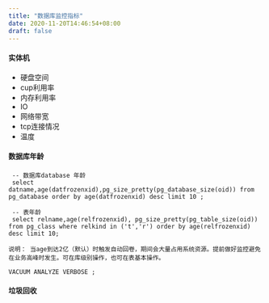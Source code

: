 ```yaml
---
title: "数据库监控指标"
date: 2020-11-20T14:46:54+08:00
draft: false
---
```


#### 实体机

- 硬盘空间
- cup利用率
- 内存利用率
- IO
- 网络带宽
- tcp连接情况
- 温度

#### 数据库年龄

```
 -- 数据库database 年龄
 select datname,age(datfrozenxid),pg_size_pretty(pg_database_size(oid)) from pg_database order by age(datfrozenxid) desc limit 10 ;
 
 -- 表年龄
 select relname,age(relfrozenxid), pg_size_pretty(pg_table_size(oid)) from pg_class where relkind in ('t','r') order by age(relfrozenxid) desc limit 10;

说明： 当age到达2亿（默认）时触发自动回卷，期间会大量占用系统资源。提前做好监控避免在业务高峰时发生。可在库级别操作，也可在表基本操作。

VACUUM ANALYZE VERBOSE ;
```

#### 垃圾回收

```

```

